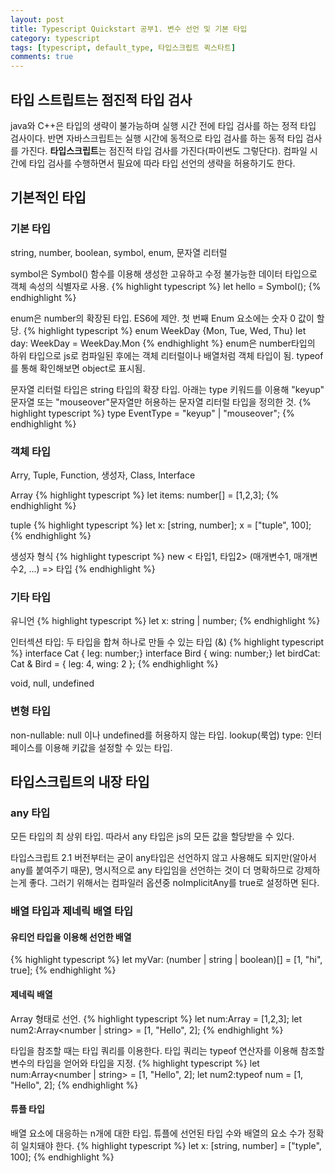 ```yaml
---
layout: post
title: Typescript Quickstart 공부1. 변수 선언 및 기본 타입
category: typescript
tags: [typescript, default_type, 타입스크립트 퀵스타트]
comments: true
---
```



## 타입 스트립트는 점진적 타입 검사
java와 C++은 타입의 생략이 불가능하며 실행 시간 전에 타입 검사를 하는 정적 타입 검사이다. 반면 자바스크립트는 실행 시간에 동적으로 타입 검사를 하는 동적 타입 검사를 가진다.
**타입스크립트**는 점진적 타입 검사를 가진다(파이썬도 그렇단다). 컴파일 시간에 타입 검사를 수행하면서 필요에 따라 타입 선언의 생략을 허용하기도 한다.
## 기본적인 타입
### 기본 타입
string, number, boolean, symbol, enum, 문자열 리터럴

symbol은 Symbol() 함수를 이용해 생성한 고유하고 수정 불가능한 데이터 타입으로 객체 속성의 식별자로 사용.
{% highlight typescript %}
let hello = Symbol();
{% endhighlight %}

enum은 number의 확장된 타입. ES6에 제안. 첫 번째 Enum 요소에는 숫자 0 값이 할당.
{% highlight typescript %}
enum WeekDay {Mon, Tue, Wed, Thu}
let day: WeekDay = WeekDay.Mon
{% endhighlight %}
enum은 number타입의 하위 타입으로 js로 컴파일된 후에는 객체 리터럴이나 배열처럼 객체 타입이 됨. typeof를 통해 확인해보면 object로 표시됨.


문자열 리터럴 타입은 string 타입의 확장 타입. 아래는 type 키워드를 이용해 "keyup" 문자열 또는 "mouseover"문자열만 허용하는 문자열 리터럴 타입을 정의한 것.
{% highlight typescript %}
type EventType = "keyup" | "mouseover";
{% endhighlight %}

### 객체 타입
Arry, Tuple, Function, 생성자, Class, Interface

Array
{% highlight typescript %}
let items: number[] = [1,2,3];
{% endhighlight %}

tuple
{% highlight typescript %}
let x: [string, number];
x = ["tuple", 100];
{% endhighlight %}

생성자 형식
{% highlight typescript %}
new < 타입1, 타입2> (매개변수1, 매개변수2, ...) => 타입
{% endhighlight %}



### 기타 타입

유니언
{% highlight typescript %}
let x: string | number;
{% endhighlight %}

인터섹션 타입: 두 타입을 합쳐 하나로 만들 수 있는 타입 (&)
{% highlight typescript %}
interface Cat { leg: number;}
interface Bird { wing: number;}
let birdCat: Cat & Bird = { leg: 4, wing: 2 };
{% endhighlight %}

void, null, undefined

### 변형 타입
non-nullable: null 이나 undefined를 허용하지 않는 타입.
lookup(룩업) type: 인터페이스를 이용해 키값을 설정할 수 있는 타입.

## 타입스크립트의 내장 타입
### any 타입
모든 타입의 최 상위 타입. 따라서 any 타입은 js의 모든 값을 할당받을 수 있다.

타입스크립트 2.1 버전부터는 굳이 any타입은 선언하지 않고 사용해도 되지만(알아서 any를 붙여주기 때문), 명시적으로 any 타입임을 선언하는 것이 더 명확하므로 강제하는게 좋다. 그러기 위해서는 컴파일러 옵션중 noImplicitAny를 true로 설정하면 된다.

### 배열 타입과 제네릭 배열 타입
#### 유티언 타입을 이용해 선언한 배열
{% highlight typescript %}
let myVar: (number | string | boolean)[] = [1, "hi", true];
{% endhighlight %}

#### 제네릭 배열
Array<T> 형태로 선언.
{% highlight typescript %}
let num:Array<number> = [1,2,3];
let num2:Array<number | string> = [1, "Hello", 2];
{% endhighlight %}

타입을 참조할 때는 타입 쿼리를 이용한다. 타입 쿼리는 typeof 연산자를 이용해 참조할 변수의 타입을 얻어와 타입을 지정.
{% highlight typescript %}
let num:Array<number | string> = [1, "Hello", 2];
let num2:typeof num = [1, "Hello", 2];
{% endhighlight %}

#### 튜플 타입
배열 요소에 대응하는 n개에 대한 타입. 튜플에 선언된 타입 수와 배열의 요소 수가 정확히 일치돼야 한다.
{% highlight typescript %}
let x: [string, number] = ["typle", 100];
{% endhighlight %}

